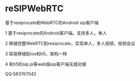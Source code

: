 # reSIPWebRTC
基于resiprocate和WebRTC的Android sip客户端

1 基于resiprocate的Android客户端。支持多人，单人

2 移植完整WebRTC到resiprocate，实现单人，多人视频，视频会议

3 容易移植到ios和h5，架构一样

4 和h5的sip.js等web版sip客户端无缝对接

QQ:583767042

